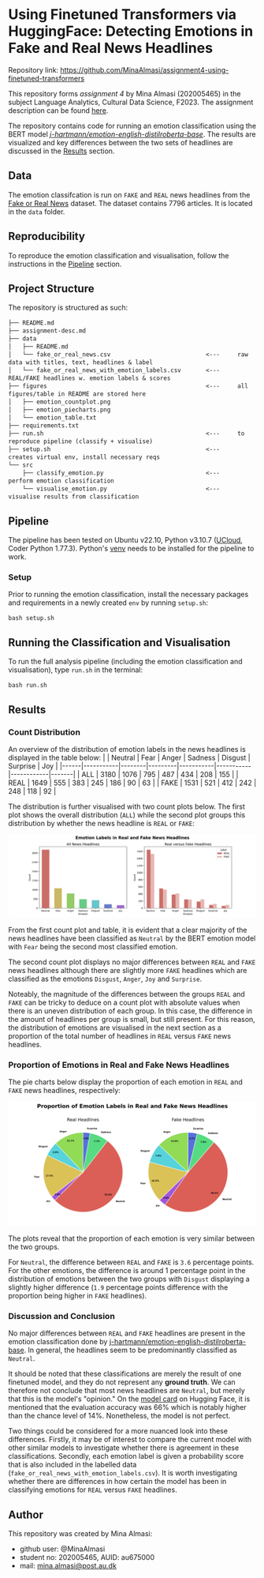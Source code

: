 # Using Finetuned Transformers via HuggingFace: Detecting Emotions in Fake and Real News Headlines
Repository link: https://github.com/MinaAlmasi/assignment4-using-finetuned-transformers

This repository forms *assignment 4* by Mina Almasi (202005465) in the subject Language Analytics, Cultural Data Science, F2023. The assignment description can be found [here](https://github.com/MinaAlmasi/assignment4-using-finetuned-transformers/blob/main/assignment-desc.md). 

The repository contains code for running an emotion classification using the BERT model [*j-hartmann/emotion-english-distilroberta-base*](https://huggingface.co/j-hartmann/emotion-english-distilroberta-base). The results are visualized and key differences between the two sets of headlines are discussed in the [Results](https://github.com/MinaAlmasi/assignment4-using-finetuned-transformers#results) section.

## Data
The emotion classifcation is run on ```FAKE``` and ```REAL``` news headlines from the [Fake or Real News](https://www.kaggle.com/datasets/jillanisofttech/fake-or-real-news) dataset. The dataset contains 7796 articles. It is located in the ```data``` folder. 

## Reproducibility
To reproduce the emotion classification and visualisation, follow the instructions in the [Pipeline](https://github.com/MinaAlmasi/assignment4-using-finetuned-transformers#pipeline) section.

## Project Structure
The repository is structured as such:
```
├── README.md
├── assignment-desc.md
├── data                                                
│   ├── README.md  
│   └── fake_or_real_news.csv                           <---     raw data with titles, text, headlines & label
│   └── fake_or_real_news_with_emotion_labels.csv       <---     REAL/FAKE headlines w. emotion labels & scores
├── figures                                             <---     all figures/table in README are stored here
│   ├── emotion_countplot.png       
│   ├── emotion_piecharts.png
│   └── emotion_table.txt
├── requirements.txt 
├── run.sh                                              <---     to reproduce pipeline (classify + visualise)
├── setup.sh                                            <---     creates virtual env, install necessary reqs
└── src
    ├── classify_emotion.py                             <---     perform emotion classification
    └── visualise_emotion.py                            <---     visualise results from classification
```

## Pipeline
The pipeline has been tested on Ubuntu v22.10, Python v3.10.7 ([UCloud](https://cloud.sdu.dk/), Coder Python 1.77.3). Python's [venv](https://docs.python.org/3/library/venv.html) needs to be installed for the pipeline to work.

### Setup
Prior to running the emotion classification, install the necessary packages and requirements in a newly created ```env``` by running ```setup.sh```:
```
bash setup.sh
```

## Running the Classification and Visualisation
To run the full analysis pipeline (including the emotion classification and visualisation), type ```run.sh``` in the terminal:
```
bash run.sh
```


## Results 

### Count Distribution
An overview of the distribution of emotion labels in the news headlines is displayed in the table below: 
|      |   Neutral |   Fear |   Anger |   Sadness |   Disgust |   Surprise |   Joy |
|------|-----------|--------|---------|-----------|-----------|------------|-------|
| ALL  |      3180 |   1076 |     795 |       487 |       434 |        208 |   155 |
| REAL |      1649 |    555 |     383 |       245 |       186 |         90 |    63 |
| FAKE |      1531 |    521 |     412 |       242 |       248 |        118 |    92 |

The distribution is further visualised with two count plots below. The first plot shows the overall distribution (```ALL```) while the second plot groups this distribution by whether the news headline is ```REAL``` or ```FAKE```: 

<p align="left">
  <img src="https://github.com/MinaAlmasi/assignment4-using-finetuned-transformers/blob/main/figures/emotion_countplot.png">
</p>
 

From the first count plot and table, it is evident that a clear majority of the news headlines have been classified as ```Neutral``` by the BERT emotion model with ```Fear``` being the second most classified emotion. 

The second count plot displays no major differences between ```REAL``` and ```FAKE``` news headlines although there are slightly more ```FAKE``` headlines which are classified as the emotions ```Disgust```, ```Anger```, ```Joy``` and ```Surprise```. 

Noteably, the magnitude of the differences between the groups ```REAL``` and ```FAKE``` can be tricky to deduce on a count plot with absolute values when there is an uneven distribution of each group. In this case, the difference in the amount of headlines per group is small, but still present. For this reason, the distribution of emotions are visualised in the next section as a proportion of the total number of headlines in ```REAL``` versus ```FAKE``` news headlines.

### Proportion of Emotions in Real and Fake News Headlines
The pie charts below display the proportion of each emotion in ```REAL``` and ```FAKE``` news headlines, respectively:

<p align="left">
  <img src="https://github.com/MinaAlmasi/assignment4-using-finetuned-transformers/blob/main/figures/emotion_piecharts.png">
</p>

The plots reveal that the proportion of each emotion is very similar between the two groups. 

For ```Neutral```, the difference between ```REAL```  and ```FAKE``` is ```3.6``` percentage points. For the other emotions, the difference is around 1 percentage point in the distribution of emotions between the two groups with ```Disgust``` displaying a slightly higher difference (```1.9``` percentage points difference with the proportion being higher in ```FAKE``` headlines). 

### Discussion and Conclusion
No major differences between ```REAL``` and ```FAKE``` headlines are present in the emotion classification done by [j-hartmann/emotion-english-distilroberta-base](https://huggingface.co/j-hartmann/emotion-english-distilroberta-base). In general, the headlines seem to be predominantly classified as ```Neutral```. 

It should be noted that these classifications are merely the result of one finetuned model, and they do not represent any **ground truth**. We can therefore not conclude that most news headlines are ```Neutral```, but merely that this is the model's "opinion." On the [model card](https://huggingface.co/j-hartmann/emotion-english-distilroberta-base) on Hugging Face, it is mentioned that the evaluation accuracy was 66% which is notably higher than the chance level of 14%. Nonetheless, the model is not perfect. 

Two things could be considered for a more nuanced look into these differences. Firstly, it may be of interest to compare the current model with other similar models to investigate whether there is agreement in these classifications. Secondly, each emotion label is given a probability score that is also included in the labelled data (```fake_or_real_news_with_emotion_labels.csv```). It is worth investigating whether there are differences in how certain the model has been in classifying emotions for ```REAL```  versus ```FAKE``` headlines. 

## Author 
This repository was created by Mina Almasi:

* github user: @MinaAlmasi
* student no: 202005465, AUID: au675000
* mail: mina.almasi@post.au.dk
